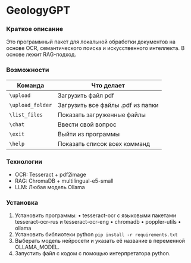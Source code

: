 # GeologyGPT

### Краткое описание
Это программный пакет для локальной обработки документов на основе OCR, семантического поиска и искусственного интеллекта. В основе лежит RAG-подход.

### Возможности
| Команда           | Что делает                        |
| ----------------- | ----------------------------------|
| `\upload`        | Загрузить файл pdf                 |
| `\upload_folder` | Загрузить все файлы .pdf из папки  |
| `\list_files`    | Показать загруженные файлы         |
| `\chat`          | Ввести свой вопрос                 |
| `\exit`          | Выйти из программы                 |
| `\help`          | Показать список всех комманд       |

### Технологии
- OCR: Tesseract + pdf2image
- RAG: ChromaDB + multilingual-e5-small
- LLM: Любая модель Ollama

### Установка
1. Установить программы:
• tesseract-ocr с языковыми пакетами tesseract-ocr-rus и tesseract-ocr-eng
• chromadb
• poppler-utils
• ollama
2. Установить библиотеки python
`pip install -r requirements.txt`
3. Выберать модель нейросети и указать её название в переменной OLLAMA_MODEL.
4. Запустить файл с кодом с помощью интерпретатора python.

